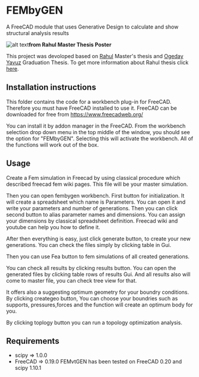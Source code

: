 # FEMbyGEN
A FreeCAD module that uses Generative Design to calculate and show structural analysis results

![alt text](https://mightybucket.github.io/pics/masters-dissertation/process2.png)**from Rahul Master Thesis Poster**

This project was devoloped based on [Rahul](https://github.com/MightyBucket/) Master's thesis and [Ogeday Yavuz](https://github.com/OgedaYY/) Graduation Thesis. To get more information about Rahul thesis click [here](https://mightybucket.github.io/projects/2021/05/31/masters-dissertation.html).

## Installation instructions

This folder contains the code for a workbench plug-in for FreeCAD. Therefore you must have FreeCAD installed to use it.
FreeCAD can be downloaded for free from https://www.freecadweb.org/

You can install it by addon manager in the FreeCAD. From the workbench selection drop down menu in the top middle of the window, you should see the option for "FEMbyGEN". Selecting this will activate the workbench. All of the functions will work out of the box.

## Usage

Create a Fem simulation in Freecad by using classical procedure which described freecad fem wiki pages. This file  will be your master simulation. 

Then you can open fembygen workbench. First button for initialization. It will create a spreadsheet which name is Parameters. 
You can open it and write your parameters and number of generations. Then you can click second button to alias parameter names and dimensions. You can assign your dimensions by classical spreadsheet definition. Freecad wiki and youtube can help you how to define it.

After then everything is easy, just click generate button, to create your new generations. You can check the files simply by clicking table in Gui.

Then you can use Fea button to fem simulations of all created generations. 

You can check all results by clicking results button. You can open the generated files by clicking table rows of results Gui. And all results also will come to master file, you can check tree view for that.

It offers also a suggesting optimum geometry for your boundry conditions. By clicking creategeo button, You can choose your boundries such as supports, pressures,forces and the function will create an optimum body for you.

By clicking toplogy button you can run a topology optimization analysis. 

## Requirements
- scipy => 1.0.0
- FreeCAD => 0.19.0
FEMvtGEN has been tested on FreeCAD 0.20 and scipy 1.10.1
